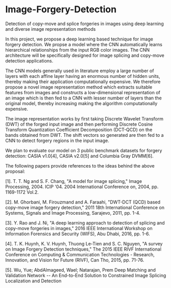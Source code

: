 # Image-Forgery-Detection
Detection of copy-move and splice forgeries in images using deep learning and diverse image representation methods

In this project, we propose a deep learning based technique for image forgery detection. We propse a model where the CNN automatically learns hierarchical relationships from the input RGB color images. The CNN architecture will be specifically designed for image splicing and copy-move detection applications.

The CNN models generally used in literature employ a large number of layers with each affine layer having an enormous number of hidden units, thereby making their application computationally expensive. We therefore propose a novel image representation method which extracts suitable features from images and constructs a low-dimensional representation of an image which is then fed to a CNN with lesser number of layers than the original model, thereby increasing making the algorithm computationally expensive.

The image representation works by first taking Discrete Wavelet Transform (DWT) of the forged input image and then performing Discrete Cosine Transform Quantization Coefficient Decomposition (DCT-QCD) on the bands obtained from DWT. The shift vectors so generated are then fed to a CNN to detect forgery regions in the input image.

We plan to evaluate our model on 3 public benchmark datasets for forgery detection: CASIA v1.0[4], CASIA v2.0[5] and Columbia Gray DVMM[6]. 

The following papers provide references to the ideas behind the above proposal:


[1]. T. T. Ng and S. F. Chang, "A model for image splicing," Image Processing, 2004. ICIP '04. 2004 International Conference on, 2004, pp. 1169-1172 Vol.2.

[2]. M. Ghorbani, M. Firouzmand and A. Faraahi, "DWT-DCT (QCD) based copy-move image forgery detection," 2011 18th International Conference on Systems, Signals and Image Processing, Sarajevo, 2011, pp. 1-4.

[3]. Y. Rao and J. Ni, "A deep learning approach to detection of splicing and copy-move forgeries in images," 2016 IEEE International Workshop on Information Forensics and Security (WIFS), Abu Dhabi, 2016, pp. 1-6.

[4]. T. K. Huynh, K. V. Huynh, Thuong Le-Tien and S. C. Nguyen, "A survey on Image Forgery Detection techniques," The 2015 IEEE RIVF International Conference on Computing & Communication Technologies - Research, Innovation, and Vision for Future (RIVF), Can Tho, 2015, pp. 71-76.

[5]. Wu, Yue; AbdAlmageed, Wael; Natarajan, Prem Deep Matching and Validation Network -- An End-to-End Solution to Constrained Image Splicing Localization and Detection
